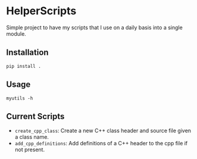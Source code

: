 # HelperScripts

Simple project to have my scripts that I use on a daily basis into a single module.


## Installation
```pip install .```

## Usage
```myutils -h```

## Current Scripts
- ```create_cpp_class```: Create a new C++ class header and source file given a class name.
- ```add_cpp_definitions```: Add definitions of a C++ header to the cpp file if not present.

